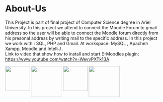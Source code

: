 # About-Us
This Project is part of final project of Computer Science degree in Ariel University. 
In this project we attend to connect the Moodle Forum to gmail address so the user will be able to connect the Moodle forum directly from his presonal address by writing mail to the specific address. In this project we work with : SQL, PHP and Gmail. At workspace: MySQL , Apacheת Xampp, Moodle and IntelliJ .   
Link to video that show how to install and start E-Moodles plugin: https://www.youtube.com/watch?v=WevvPXTk13A 

  <img align="left" width="80px" img src = "https://user-images.githubusercontent.com/57361588/129718475-bcc33093-9dad-41da-a530-35abaa60427b.png" >   
  <img align="left" width="100px" img src = "https://user-images.githubusercontent.com/57361588/129718311-66305286-a979-4542-8e26-230e892d9b09.png">  
  <img align="left" width="80px" img src = "https://user-images.githubusercontent.com/57361588/129717676-a032b0ea-47ec-440e-bce9-130a723ecc32.png">         
  <img align="left" width="100px" img src = "https://user-images.githubusercontent.com/57361588/129717441-99034028-ec93-4865-b5c9-300bf7a6288e.png">   
  
  



